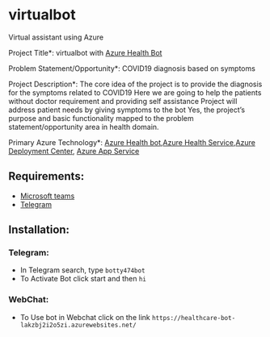 # virtualbot
Virtual assistant using Azure

Project Title*: virtualbot with [Azure Health Bot](https://docs.microsoft.com/en-us/azure/health-bot/overview)

Problem Statement/Opportunity*: COVID19 diagnosis based on symptoms

Project Description*: The core idea of the project is to provide the diagnosis for the symptoms related to COVID19
Here we are going to help the patients without doctor requirement and providing self assistance
Project will address patient needs by giving symptoms to the bot
Yes, the project’s purpose and basic functionality mapped to the problem statement/opportunity area in health domain.

Primary Azure Technology*: [Azure Health bot](https://azure.microsoft.com/en-us/services/bot-services/health-bot/#overview),[Azure Health Service](https://azure.microsoft.com/en-in/features/service-health/),[Azure Deployment Center](https://docs.microsoft.com/en-us/azure/app-service/deploy-continuous-deployment?tabs=github), [Azure App Service](https://azure.microsoft.com/en-in/services/app-service/)

## Requirements:
- [Microsoft teams](https://www.microsoft.com/en-in/microsoft-teams/download-app)
- [Telegram](https://web.telegram.org/k/)

## Installation:

### Telegram:
 
 - In Telegram search, type `botty474bot`
 - To Activate Bot click start and then `hi`
 
 ### WebChat:
 - To Use bot in Webchat click on the link `https://healthcare-bot-lakzbj2i2o5zi.azurewebsites.net/`

